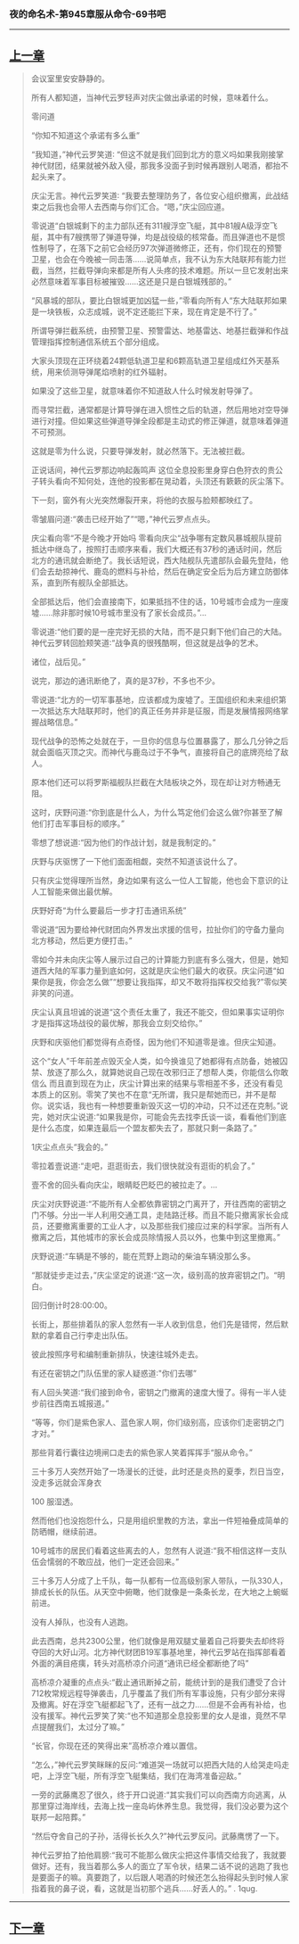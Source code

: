 ### 夜的命名术-第945章服从命令-69书吧

--------
[上一章](./2a5ebaf1af196d3d23b1e71033a042cc.md)
--------


>
>
>
>会议室里安安静静的。
>
>所有人都知道，当神代云罗轻声对庆尘做出承诺的时候，意味着什么。
>
>零问道
>
>“你知不知道这个承诺有多么重”
>
>“我知道，”神代云罗笑道∶
>“但这不就是我们回到北方的意义吗如果我刚接掌神代财团，结果就被外敌入侵，那我多没面子到时候再跟别人喝酒，都抬不起头来了。
>
>庆尘无言。神代云罗笑道∶
>“我要去整理防务了，各位安心组织撤离，此战结束之后我也会带人去西南与你们汇合。“嗯，”庆尘回应道。
>
>零说道“白银城剩下的主力部队还有311艘浮空飞艇，其中81艘A级浮空飞艇，其中有7艘携带了弹道导弹，均是战役级的核常备。而且弹道也不是惯性制导了，在落下之前它会经历97次弹道微修正，还有，你们现在的预警卫星，也会在今晚被一同击落……说简单点，我不认为东大陆联邦有能力拦截，当然，拦截导弹向来都是所有人头疼的技术难题。所以一旦它发射出来必然意味着军事目标被摧毁……这还是只是白银城残部的。”
>
>“风暴城的部队，要比白银城更加凶猛一些，”零看向所有人“东大陆联邦如果是一块铁板，众志成城，说不定还能拦下来，现在肯定是不行了。”
>
>所谓导弹拦截系统，由预警卫星、预警雷达、地基雷达、地基拦截弹和作战管理指挥控制通信系统五个部分组成。
>
>大家头顶现在正环绕着24颗低轨道卫星和6颗高轨道卫星组成红外天基系统，用来侦测导弹尾焰喷射的红外辐射。
>
>如果没了这些卫星，就意味着你不知道敌人什么时候发射导弹了。
>
>而寻常拦截，通常都是计算导弹在进入惯性之后的轨道，然后用地对空导弹进行对撞。但如果这些弹道导弹全段都是主动式的修正弹道，就意味着弹道不可预测。
>
>这就是零为什么说，只要导弹发射，就必然落下。无法被拦截。
>
>正说话间，神代云罗那边响起轰鸣声
>这位全息投影里身穿白色狩衣的贵公子转头看向不知何处，连他的投影都在晃动着，头顶还有簌簌的灰尘落下。
>
>下一刻，窗外有火光突然爆裂开来，将他的衣服与脸颊都映红了。
>
>零皱眉问道∶“袭击已经开始了”“嗯，”神代云罗点点头。
>
>庆尘看向零“不是今晚才开始吗
>零看向庆尘“战争哪有定数风暴城舰队提前抵达中继岛了，按照打击顺序来看，我们大概还有37秒的通话时间，然后北方的通讯就会断绝了。我长话短说，西大陆舰队先遣部队会最先登陆，他们会去劫掠神代、鹿岛的燃料与补给，然后在确定安全后为后方建立防御体系，直到所有舰队全部抵达。
>
>全部抵达后，他们会直接南下，如果抵挡不住的话，10号城市会成为一座废墟……除非那时候10号城市里没有了家长会成员。”…
>
>零说道∶“他们要的是一座完好无损的大陆，而不是只剩下他们自己的大陆。神代云罗转回脸颊笑道∶“战争真的很残酷啊，但这就是战争的艺术。
>
>诸位，战后见。”
>
>说完，那边的通讯断绝了，真的是37秒，不多也不少。
>
>零说道∶“北方的一切军事基地，应该都成为废墟了。王国组织和未来组织第一次抵达东大陆联邦时，他们的真正任务并非是征服，而是发展情报网络掌握战略信息。”
>
>现代战争的恐怖之处就在于，一旦你的信息与位置暴露了，那么几分钟之后就会面临灭顶之灾。而神代与鹿岛过于不争气，直接将自己的底牌亮给了敌人。
>
>原本他们还可以将罗斯福舰队拦截在大陆板块之外，现在却让对方畅通无阻。
>
>这时，庆野问道∶“你到底是什么人，为什么笃定他们会这么做?你甚至了解他们打击军事目标的顺序。”
>
>零想了想说道∶“因为他们的作战计划，就是我制定的。”
>
>庆野与庆驱愣了一下他们面面相觑，突然不知道该说什么了。
>
>只有庆尘觉得理所当然，身边如果有这么一位人工智能，他也会下意识的让人工智能来做出最优解。
>
>庆野好奇“为什么要最后一步才打击通讯系统”
>
>零说道“因为要给神代财团向外界发出求援的信号，拉扯你们的守备力量向北方移动，然后更方便打击。”
>
>零如今并未向庆尘等人展示过自己的计算能力到底有多么强大，但是，她知道西大陆的军事力量到底如何，这就是庆尘他们最大的收获。庆尘问道“如果你是我，你会怎么做”“想要让我指挥，却又不敢将指挥权交给我?”零似笑非笑的问道。
>
>庆尘认真且坦诚的说道“这个责任太重了，我还不能交，但如果事实证明你才是指挥这场战役的最优解，那我会立刻交给你。”
>
>庆野和庆驱他们都觉得有点奇怪，因为他们不知道零是谁。但庆尘知道。
>
>这个“女人”千年前差点毁灭全人类，如今换谁见了她都得有点防备，她被囚禁、放逐了那么久，就算她说自己现在改邪归正了想帮人类，你能信么你敢信么
>而且直到现在为止，庆尘计算出来的结果与零相差不多，还没有看见本质上的区别。零笑了笑也不在意“无所谓，我只是帮她而已，并不是帮你。说实话，我也有一种想要重新毁灭这一切的冲动，只不过还在克制。”说完，她对庆尘说道∶“如果我是你，可能会先去找李氏谈一谈，看看他们到底是什么态度，如果连最后一个盟友都失去了，那就只剩一条路了。”
>
>1庆尘点点头“我会的。”
>
>零拉着壹说道∶“走吧，逛逛街去，我们很快就没有逛街的机会了。”
>
>壹不舍的回头看向庆尘，眼睛眨巴眨巴的被拉走了。…
>
>庆尘对庆野说道∶“不能所有人全都依靠密钥之门离开了，开往西南的密钥之门不够。分出一半人利用交通工具，走陆路迁移。而且不能只撤离家长会成员，还要撤离重要的工业人才，以及那些我们接应过来的科学家。当所有人撤离之后，其他城市的家长会成员除情报人员以外，也集中到这里撤离。”
>
>庆野说道∶“车辆是不够的，能在荒野上跑动的柴油车辆没那么多。
>
>“那就徒步走过去，”庆尘坚定的说道∶“这一次，级别高的放弃密钥之门。“明白。
>
>回归倒计时28∶00∶00。
>
>长街上，那些排着队的家人忽然有一半人收到信息，他们先是错愕，然后默默的拿着自己行李走出队伍。
>
>彼此按照序号和编制重新排队，快速往城外走去。
>
>有还在密钥之门队伍里的家人疑惑道∶"你们去哪”
>
>有人回头笑道∶“我们接到命令，密钥之门撤离的速度大慢了。得有一半人徒步前往西南五城报道。”
>
>“等等，你们是紫色家人、蓝色家人啊，你们级别高，应该你们走密钥之门才对。”
>
>那些背着行囊往边境闸口走去的紫色家人笑着挥挥手“服从命令。”
>
>三十多万人突然开始了一场漫长的迁徙，此时还是炎热的夏季，烈日当空，没走多远就会浑身衣
>
>100
>服湿透。
>
>然而他们也没抱怨什么，只是用组织里教的方法，拿出一件短袖叠成简单的防晒帽，继续前进。
>
>10号城市的居民们看着这些离去的人，忽然有人说道∶“我不相信这样一支队伍会懦弱的不敢应战，他们一定还会回来。”
>
>三十多万人分成了上千队，每一队都有一位高级别家人带队，一队330人，排成长长的队伍。从天空中俯瞰，他们就像是一条条长龙，在大地之上蜿蜒前进。
>
>没有人掉队，也没有人逃跑。
>
>此去西南，总共2300公里，他们就像是用双腿丈量着自己将要失去却终将夺回的大好山河。北方神代财团B19军事基地里，神代云罗站在指挥部看着外面的满目疮痍，转头对高桥凉介问道“通讯已经全都断绝了吗”
>
>高桥凉介凝重的点点头∶“截止通讯断掉之前，能统计到的是我们遭受了合计712枚常规远程导弹袭击，几乎覆盖了我们所有军事设施，只有少部分来得及撤离。好在浮空飞艇都起飞了，还有一战之力……但是不会再有补给，也没有援军。神代云罗笑了笑∶“也不知道那全息投影里的女人是谁，竟然不早点提醒我们，太过分了嘛。”
>
>“长官，你现在还的笑得出来”高桥凉介难以置信。
>
>“怎么，”神代云罗笑眯眯的反问∶“难道哭一场就可以把西大陆的人给哭走吗走吧，上浮空飞艇，所有浮空飞艇集结，我们在海湾准备迎敌。”
>
>一旁的武藤鹰忍了很久，终于开口说道∶“其实我们可以向西南方向逃离，从那里穿过海岸线，去海上找一座岛屿休养生息。我觉得，我们没必要为这个联邦一起陪葬。”
>
>“然后夺舍自己的子孙，活得长长久久?”神代云罗反问。武藤鹰愣了一下。
>
>神代云罗拍了拍他肩膀∶“我可不能那么做庆尘把这件事情交给我了，我就要做好。还有，我当着那么多人的面立了军令状，结果二话不说的逃跑了我也是要面子的嘛。真要跑了，以后跟人喝酒的时候还怎么抬得起头到时候人家指着我的鼻子说，看，这就是当初那个逃兵……好丢人的。”
>.
>1qug.
>
>
>

--------
[下一章](./5ff3eb276c08a8368df9f715b620d116.md)
--------
